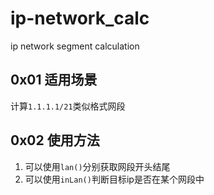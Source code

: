# ip-network_calc
ip network segment calculation

## 0x01 适用场景
计算`1.1.1.1/21`类似格式网段

## 0x02 使用方法
1. 可以使用`lan()`分别获取网段开头结尾
2. 可以使用`inLan()`判断目标ip是否在某个网段中
